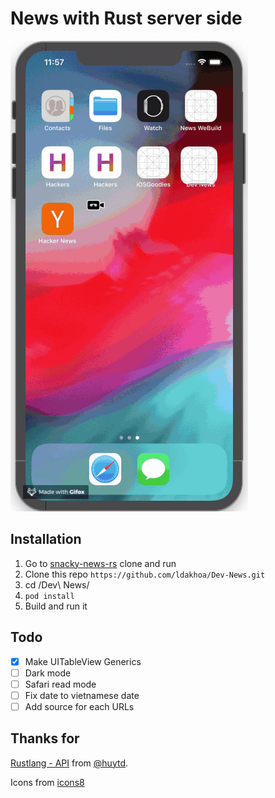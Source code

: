 # News with Rust server side
<img src="Screenshots/screenshot.gif">

## Installation
1. Go to [snacky-news-rs](https://github.com/huytd/snacky-news-rs) clone and run 
2. Clone this repo `https://github.com/ldakhoa/Dev-News.git`
3. cd /Dev\ News/
4. `pod install`
5. Build and run it

## Todo
- [x] Make UITableView Generics
- [ ] Dark mode
- [ ] Safari read mode
- [ ] Fix date to vietnamese date
- [ ] Add source for each URLs
## Thanks for 

[Rustlang - API](https://github.com/huytd/snacky-news-rs) from [@huytd](https://github.com/huytd).

Icons from [icons8](https://icons8.com/)

